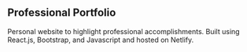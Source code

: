 ## Professional Portfolio

Personal website to highlight professional accomplishments. Built using React.js, Bootstrap, and Javascript and hosted on Netlify. 



